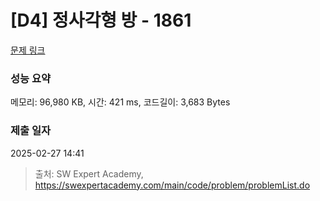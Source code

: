 # [D4] 정사각형 방 - 1861 

[문제 링크](https://swexpertacademy.com/main/code/problem/problemDetail.do?contestProbId=AV5LtJYKDzsDFAXc) 

### 성능 요약

메모리: 96,980 KB, 시간: 421 ms, 코드길이: 3,683 Bytes

### 제출 일자

2025-02-27 14:41



> 출처: SW Expert Academy, https://swexpertacademy.com/main/code/problem/problemList.do